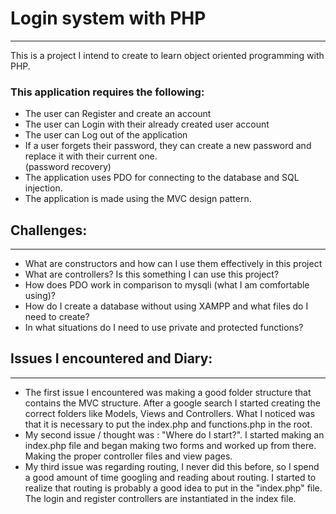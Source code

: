 <h1>Login system with PHP</h1>
<hr>
<p>This is a project I intend to create to learn object oriented programming with PHP.</p>

<h3>This application requires the following:</h3>

<ul>
    <li>The user can Register and create an account </li>
    <li>The user can Login with their already created user account </li>
    <li>The user can Log out of the application</li>
    <li>If a user forgets their password, they can create a new password and replace it with their current one. <br>(password recovery)</li>
    <li>The application uses PDO for connecting to the database and SQL injection.</li>
    <li>The application is made using the MVC design pattern.</li>
</ul>

<h2>Challenges:</h2>
<hr>

<ul>
    <li>What are constructors and how can I use them effectively in this project</li>
    <li>What are controllers? Is this something I can use this project?</li>
    <li>How does PDO work in comparison to mysqli (what I am comfortable using)?</li>
    <li>How do I create a database without using XAMPP and what files do I need to create?</li>
    <li>In what situations do I need to use private and protected functions?</li>
</ul>

<h2>Issues I encountered and Diary: </h2>
<hr>
<ul>
    <li>The first issue I encountered was making a good folder structure that contains the MVC structure. After a google search I started creating the correct folders like Models, Views and Controllers. What I noticed was that it is necessary to put the index.php and functions.php in the root.</li>
    <li>My second issue / thought was : "Where do I start?". I started making an index.php file and began making two forms and worked up from there. Making the proper controller files and view pages.</li>
    <li>My third issue was regarding routing, I never did this before, so I spend a good amount of time googling and reading about routing. I started to realize that routing is probably a good idea to put in the "index.php" file. The login and register controllers are instantiated in the index file.</li>

</ul>


<h3></h3>
<p></p>